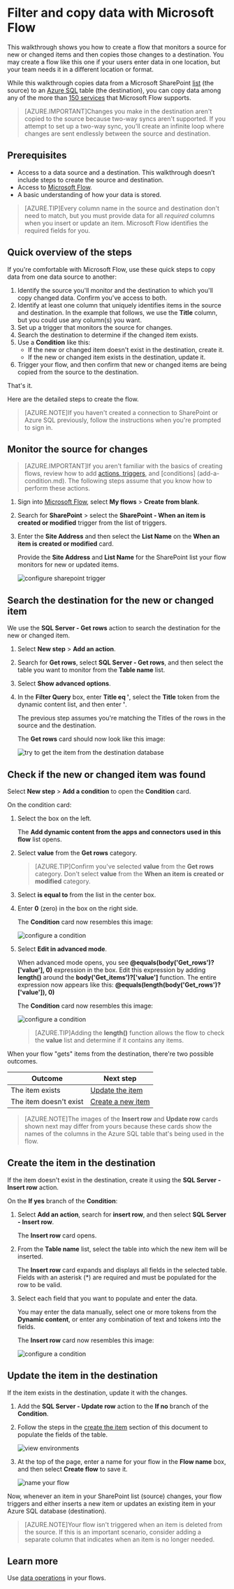 <properties
    pageTitle="Filter and copy data | Microsoft Flow"
    description="Learn to filter and copy data from a source to a destination with Microsoft Flow"
    services=""
    suite="flow"
    documentationCenter="na"
    authors="MSFTMan"
    manager="anneta"
    editor=""
    tags=""/>

<tags
   ms.service="flow"
   ms.devlang="na"
   ms.topic="article"
   ms.tgt_pltfrm="na"
   ms.workload="na"
   ms.date="09/18/2017"
   ms.author="deonhe"/>

# Filter and copy data with Microsoft Flow

This walkthrough shows you how to create a flow that monitors a source for new or changed items and then copies those changes to a destination. You may create a flow like this one if your users enter data in one location, but your team needs it in a different location or format.

While this walkthrough copies data from a Microsoft SharePoint [list](https://support.office.com/en-us/article/SharePoint-lists-I-An-introduction-f11cd5fe-bc87-4f9e-9bfe-bbd87a22a194) (the source) to an [Azure SQL](https://docs.microsoft.com/azure/sql-database/sql-database-technical-overview) table (the destination), you can copy data among any of the more than [150 services](https://flow.microsoft.com/connectors/) that Microsoft Flow supports.

>[AZURE.IMPORTANT]Changes you make in the destination aren't copied to the source because two-way syncs aren't supported. If you attempt to set up a two-way sync, you'll create an infinite loop where changes are sent endlessly between the source and destination.

## Prerequisites

- Access to a data source and a destination. This walkthrough doesn’t include steps to create the source and destination.
- Access to [Microsoft Flow](https://flow.microsoft.com).
- A basic understanding of how your data is stored.

>[AZURE.TIP]Every column name in the source and destination don't need to match, but you must provide data for all *required* columns when you insert or update an item. Microsoft Flow identifies the required fields for you.

## Quick overview of the steps

If you're comfortable with Microsoft Flow, use these quick steps to copy data from one data source to another:

1. Identify the source you'll monitor and the destination to which you'll copy changed data. Confirm you've access to both.
1. Identify at least one column that uniquely identifies items in the source and destination. In the example that follows, we use the **Title** column, but you could use any column(s) you want.
1. Set up a trigger that monitors the source for changes.
1. Search the destination to determine if the changed item exists.
1. Use a **Condition** like this:
    - If the new or changed item doesn't exist in the destination, create it.
    - If the new or changed item exists in the destination, update it.
1. Trigger your flow, and then confirm that new or changed items are being copied from the source to the destination.

That's it.

Here are the detailed steps to create the flow.

>[AZURE.NOTE]If you haven't created a connection to SharePoint or Azure SQL previously, follow the instructions when you're prompted to sign in.

## Monitor the source for changes

>[AZURE.IMPORTANT]If you aren't familiar with the basics of creating flows, review how to add [actions, triggers](multi-step-logic-flow.md#add-another-action), and [conditions] (add-a-condition.md). The following steps assume that you know how to perform these actions.

1. Sign into [Microsoft Flow](https://flow.microsoft.com), select **My flows** > **Create from blank**.
1. Search for **SharePoint** > select the **SharePoint - When an item is created or modified** trigger from the list of triggers.

1. Enter the **Site Address** and then select the **List Name** on the **When an item is created or modified** card.

    Provide the **Site Address** and **List Name** for the SharePoint list your flow monitors for new or updated items.

    ![configure sharepoint trigger](media/odata-filters/configure-sharepoint-trigger.png)

## Search the destination for the new or changed item

We use the **SQL Server - Get rows** action to search the destination for the new or changed item.

1. Select **New step** > **Add an action**.
1. Search for **Get rows**, select **SQL Server - Get rows**, and then select the table you want to monitor from the **Table name** list.
1. Select **Show advanced options**.
1. In the **Filter Query** box, enter **Title eq '**, select the **Title** token from the dynamic content list, and then enter **'**.

    The previous step assumes you're matching the Titles of the rows in the source and the destination.

    The **Get rows** card should now look like this image:

    ![try to get the item from the destination database](media/odata-filters/configure-sql-get-rows-action.png)

## Check if the new or changed item was found

Select **New step** > **Add a condition** to open the **Condition** card.

On the condition card:

1. Select the box on the left.

    The **Add dynamic content from the apps and connectors used in this flow** list opens.

1. Select **value** from the **Get rows** category.

    >[AZURE.TIP]Confirm you've selected **value** from the **Get rows** category. Don't select **value** from the **When an item is created or modified** category.

1. Select **is equal to** from the list in the center box.

1. Enter **0** (zero) in the box on the right side.

    The **Condition** card now resembles this image:

    ![configure a condition](media/odata-filters/configure-condition.png)

1. Select **Edit in advanced mode**.

    When advanced mode opens, you see **@equals(body('Get_rows')?['value'], 0)** expression in the box. Edit this expression by adding **length()** around the **body('Get_items')?['value']** function. The entire expression now appears like this: **@equals(length(body('Get_rows')?['value']), 0)**

    The **Condition** card now resembles this image:

    ![configure a condition](media/odata-filters/configure-condition-add-length.png)

    >[AZURE.TIP]Adding the **length()** function allows the flow to check the **value** list and determine if it contains any items.

When your flow "gets" items from the destination, there're two possible outcomes.

|Outcome|Next step|
|-------|---------|
|The item exists|[Update the item](odata-filters.md#update-the-item-in-the-destination)|
|The item doesn't exist|[Create a new item](odata-filters.md#create-the-item-in-the-destination)|

>[AZURE.NOTE]The images of the **Insert row** and **Update row** cards shown next may differ from yours because these cards show the names of the columns in the Azure SQL table that's being used in the flow.

## Create the item in the destination

If the item doesn't exist in the destination, create it using the **SQL Server - Insert row** action.

On the **If yes** branch of the **Condition**:

1. Select **Add an action**, search for **insert row**, and then select **SQL Server - Insert row**.

    The **Insert row** card opens.

1. From the **Table name** list, select the table into which the new item will be inserted.

    The **Insert row** card expands and displays all fields in the selected table. Fields with an asterisk (*) are required and must be populated for the row to be valid.

1. Select each field that you want to populate and enter the data.

    You may enter the data manually, select one or more tokens from the **Dynamic content**, or enter any combination of text and tokens into the fields.

    The **Insert row** card now resembles this image:

    ![configure a condition](media/odata-filters/insert-row.png)

## Update the item in the destination

If the item exists in the destination, update it with the changes.

1. Add the **SQL Server - Update row** action to the **If no** branch of the **Condition**.
1. Follow the steps in the [create the item](odata-filters.md#create-the-item-in-the-destination) section of this document to populate the fields of the table.

    ![view environments](media/odata-filters/update-row.png)

1. At the top of the page, enter a name for your flow in the **Flow name** box, and then select **Create flow** to save it.

    ![name your flow](media/odata-filters/give-the-flow-a-name.png)

Now, whenever an item in your SharePoint list (source) changes, your flow triggers and either inserts a new item or updates an existing item in your Azure SQL database (destination).

>[AZURE.NOTE]Your flow isn't triggered when an item is deleted from the source. If this is an important scenario, consider adding a separate column that indicates when an item is no longer needed.

## Learn more

Use [data operations](data-operations.md) in your flows.

